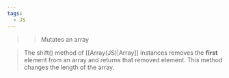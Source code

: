 ```yaml
---
tags:
  - JS
---
```

>>Mutates an array

>The shift() method of [[Array(JS)|Array]] instances removes the **first** element from an array and returns that removed element. This method changes the length of the array.